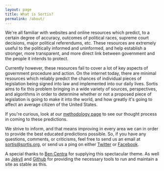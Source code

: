 ```yaml
---
layout: page
title: What is Sortis?
permalink: /about/
---
```


We're all familiar with websites and online resources which predict, to a certain degree of accuracy, outcomes of
political races, supreme court decisions, major political referendums, etc. These resources are extremely useful to the politically informed and uninformed, and help establish a stronger, more transparent, and more direct link between government and the people it intends to protect.

Currently however, these resources fail to cover a lot of key aspects of government procedure and action. On the internet today, there are minimal resources which reliably predict the chances of individual pieces of legislation being signed into law and implemented into our daily lives. Sortis aims to fix this problem bringing in a wide variety of sources, perspectives, and algorithms in order to determine whether or not a proposed piece of legislation is going to make it into the world, and how greatly it's going to affect an average citizen of the United States.

If you're curious, look at our [methodology page](https://sortis.org/methodology) to see our thought process in coming to these predictions.

We strive to inform, and that means improving in every area we can in order to provide the best educated predictions possible. So, if you have any questions, comments, or criticisms, feel free to send us an email at sortis@sortis.org, or send us a ping on either [Twitter](https://twitter.com/SortisOrg) or [Facebook](https://www.facebook.com/sortisorg/).

A special thanks to [Ben Centra](http://bencentra.com) for supplying this spectacular theme. As well as [Jekyll](https://jekyllrb.com/) and [Github](https://github.com/) for providing the necessary tools to run and maintain a site as stable as this.

